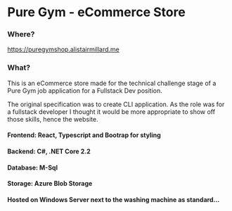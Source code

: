 # Pure Gym - eCommerce Store

### Where?
https://puregymshop.alistairmillard.me

### What?
This is an eCommerce store made for the technical challenge stage of a Pure Gym job application for a Fullstack Dev position.

The original specification was to create CLI application. As the role was for a fullstack developer I thought it would be more appropriate to show off those skills, hence the website.

#### Frontend: React, Typescript and Bootrap for styling <br />
#### Backend: C#, .NET Core 2.2 <br />
#### Database: M-Sql <br />
#### Storage: Azure Blob Storage
#### Hosted on Windows Server next to the washing machine as standard...
